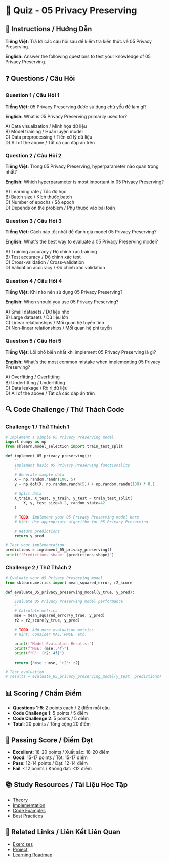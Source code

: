 # 🧠 Quiz - 05 Privacy Preserving

## 📝 Instructions / Hướng Dẫn

**Tiếng Việt:** Trả lời các câu hỏi sau để kiểm tra kiến thức về 05 Privacy Preserving.

**English:** Answer the following questions to test your knowledge of 05 Privacy Preserving.

## ❓ Questions / Câu Hỏi

### Question 1 / Câu Hỏi 1
**Tiếng Việt:** 05 Privacy Preserving được sử dụng chủ yếu để làm gì?

**English:** What is 05 Privacy Preserving primarily used for?

A) Data visualization / Minh họa dữ liệu  
B) Model training / Huấn luyện model  
C) Data preprocessing / Tiền xử lý dữ liệu  
D) All of the above / Tất cả các đáp án trên

### Question 2 / Câu Hỏi 2
**Tiếng Việt:** Trong 05 Privacy Preserving, hyperparameter nào quan trọng nhất?

**English:** Which hyperparameter is most important in 05 Privacy Preserving?

A) Learning rate / Tốc độ học  
B) Batch size / Kích thước batch  
C) Number of epochs / Số epoch  
D) Depends on the problem / Phụ thuộc vào bài toán

### Question 3 / Câu Hỏi 3
**Tiếng Việt:** Cách nào tốt nhất để đánh giá model 05 Privacy Preserving?

**English:** What's the best way to evaluate a 05 Privacy Preserving model?

A) Training accuracy / Độ chính xác training  
B) Test accuracy / Độ chính xác test  
C) Cross-validation / Cross-validation  
D) Validation accuracy / Độ chính xác validation

### Question 4 / Câu Hỏi 4
**Tiếng Việt:** Khi nào nên sử dụng 05 Privacy Preserving?

**English:** When should you use 05 Privacy Preserving?

A) Small datasets / Dữ liệu nhỏ  
B) Large datasets / Dữ liệu lớn  
C) Linear relationships / Mối quan hệ tuyến tính  
D) Non-linear relationships / Mối quan hệ phi tuyến

### Question 5 / Câu Hỏi 5
**Tiếng Việt:** Lỗi phổ biến nhất khi implement 05 Privacy Preserving là gì?

**English:** What's the most common mistake when implementing 05 Privacy Preserving?

A) Overfitting / Overfitting  
B) Underfitting / Underfitting  
C) Data leakage / Rò rỉ dữ liệu  
D) All of the above / Tất cả các đáp án trên

## 🔍 Code Challenge / Thử Thách Code

### Challenge 1 / Thử Thách 1
```python
# Implement a simple 05 Privacy Preserving model
import numpy as np
from sklearn.model_selection import train_test_split

def implement_05_privacy_preserving():
    '''
    Implement basic 05 Privacy Preserving functionality
    '''
    # Generate sample data
    X = np.random.randn(100, 5)
    y = np.dot(X, np.random.randn(5)) + np.random.randn(100) * 0.1
    
    # Split data
    X_train, X_test, y_train, y_test = train_test_split(
        X, y, test_size=0.2, random_state=42
    )
    
    # TODO: Implement your 05 Privacy Preserving model here
    # Hint: Use appropriate algorithm for 05 Privacy Preserving
    
    # Return predictions
    return y_pred

# Test your implementation
predictions = implement_05_privacy_preserving()
print(f"Predictions shape: {predictions.shape}")
```

### Challenge 2 / Thử Thách 2
```python
# Evaluate your 05 Privacy Preserving model
from sklearn.metrics import mean_squared_error, r2_score

def evaluate_05_privacy_preserving_model(y_true, y_pred):
    '''
    Evaluate 05 Privacy Preserving model performance
    '''
    # Calculate metrics
    mse = mean_squared_error(y_true, y_pred)
    r2 = r2_score(y_true, y_pred)
    
    # TODO: Add more evaluation metrics
    # Hint: Consider MAE, RMSE, etc.
    
    print(f"Model Evaluation Results:")
    print(f"MSE: {mse:.4f}")
    print(f"R²: {r2:.4f}")
    
    return {'mse': mse, 'r2': r2}

# Test evaluation
# results = evaluate_05_privacy_preserving_model(y_test, predictions)
```

## 📊 Scoring / Chấm Điểm

- **Questions 1-5**: 2 points each / 2 điểm mỗi câu
- **Code Challenge 1**: 5 points / 5 điểm
- **Code Challenge 2**: 5 points / 5 điểm
- **Total**: 20 points / Tổng cộng 20 điểm

## 🎯 Passing Score / Điểm Đạt

- **Excellent**: 18-20 points / Xuất sắc: 18-20 điểm
- **Good**: 15-17 points / Tốt: 15-17 điểm  
- **Pass**: 12-14 points / Đạt: 12-14 điểm
- **Fail**: <12 points / Không đạt: <12 điểm

## 📚 Study Resources / Tài Liệu Học Tập

- [Theory](./THEORY_05_privacy_preserving.md)
- [Implementation](./IMPLEMENTATION_05_privacy_preserving.md)
- [Code Examples](./CODE_EXAMPLES_05_privacy_preserving.md)
- [Best Practices](./BEST_PRACTICES_05_privacy_preserving.md)

## 🔗 Related Links / Liên Kết Liên Quan

- [Exercises](./EXERCISES_05_privacy_preserving.md)
- [Project](./PROJECT_05_privacy_preserving.md)
- [Learning Roadmap](./LEARNING_ROADMAP_05_privacy_preserving.md)
